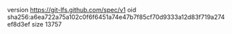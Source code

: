 version https://git-lfs.github.com/spec/v1
oid sha256:a6ea722a75a102c0f6f6451a74e47b7f85cf70d9333a12d83f719a274ef8d3ef
size 13757
